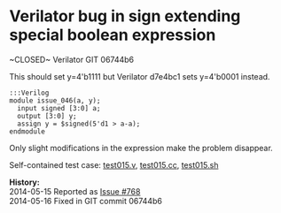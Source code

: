 
Verilator bug in sign extending special boolean expression
==========================================================

~CLOSED~ Verilator GIT 06744b6

This should set y=4'b1111 but Verilator d7e4bc1 sets y=4'b0001 instead.

    :::Verilog
    module issue_046(a, y);
      input signed [3:0] a;
      output [3:0] y;
      assign y = $signed(5'd1 > a-a);
    endmodule

Only slight modifications in the expression make the problem disappear.

Self-contained test case:
[test015.v](http://svn.clifford.at/handicraft/2014/verilatortest/test015.v),
[test015.cc](http://svn.clifford.at/handicraft/2014/verilatortest/test015.cc),
[test015.sh](http://svn.clifford.at/handicraft/2014/verilatortest/test015.sh)

**History:**  
2014-05-15 Reported as [Issue #768](http://www.veripool.org/issues/768-Verilator-Verilator-bug-in-sign-extending-special-boolean-expression)  
2014-05-16 Fixed in GIT commit 06744b6  
